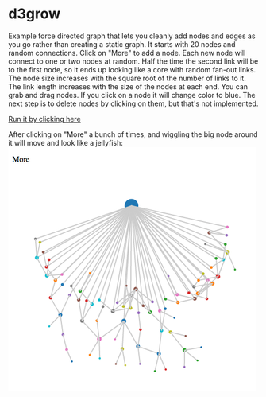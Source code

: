 d3grow
======

Example force directed graph that lets you cleanly add nodes and edges as you go rather than creating a static graph. It starts with 20 nodes and random connections. Click on "More" to add a node. Each new node will connect to one or two nodes at random. Half the time the second link will be to the first node, so it ends up looking like a core with random fan-out links. The node size increases with the square root of the number of links to it. The link length increases with the size of the nodes at each end. You can grab and drag nodes. If you click on a node it will change color to blue. The next step is to delete nodes by clicking on them, but that's not implemented.

[Run it by clicking here](http://rawgit.com/adrianco/d3grow/master/d3grow.html)

After clicking on "More" a bunch of times, and wiggling the big node around it will move and look like a jellyfish:
![screenshot](https://github.com/adrianco/d3grow/raw/master/jellyfish.png)
